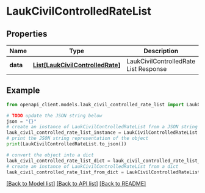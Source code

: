 # LaukCivilControlledRateList


## Properties

Name | Type | Description | Notes
------------ | ------------- | ------------- | -------------
**data** | [**List[LaukCivilControlledRate]**](LaukCivilControlledRate.md) | LaukCivilControlledRate List Response | 

## Example

```python
from openapi_client.models.lauk_civil_controlled_rate_list import LaukCivilControlledRateList

# TODO update the JSON string below
json = "{}"
# create an instance of LaukCivilControlledRateList from a JSON string
lauk_civil_controlled_rate_list_instance = LaukCivilControlledRateList.from_json(json)
# print the JSON string representation of the object
print(LaukCivilControlledRateList.to_json())

# convert the object into a dict
lauk_civil_controlled_rate_list_dict = lauk_civil_controlled_rate_list_instance.to_dict()
# create an instance of LaukCivilControlledRateList from a dict
lauk_civil_controlled_rate_list_from_dict = LaukCivilControlledRateList.from_dict(lauk_civil_controlled_rate_list_dict)
```
[[Back to Model list]](../README.md#documentation-for-models) [[Back to API list]](../README.md#documentation-for-api-endpoints) [[Back to README]](../README.md)


